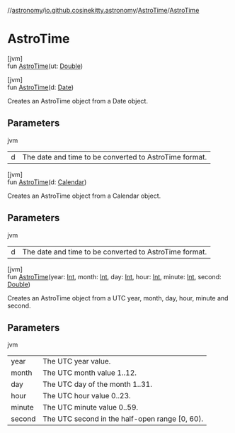 //[astronomy](../../../index.md)/[io.github.cosinekitty.astronomy](../index.md)/[AstroTime](index.md)/[AstroTime](-astro-time.md)

# AstroTime

[jvm]\
fun [AstroTime](-astro-time.md)(ut: [Double](https://kotlinlang.org/api/latest/jvm/stdlib/kotlin/-double/index.html))

[jvm]\
fun [AstroTime](-astro-time.md)(d: [Date](https://docs.oracle.com/javase/8/docs/api/java/util/Date.html))

Creates an AstroTime object from a Date object.

## Parameters

jvm

| | |
|---|---|
| d | The date and time to be converted to AstroTime format. |

[jvm]\
fun [AstroTime](-astro-time.md)(d: [Calendar](https://docs.oracle.com/javase/8/docs/api/java/util/Calendar.html))

Creates an AstroTime object from a Calendar object.

## Parameters

jvm

| | |
|---|---|
| d | The date and time to be converted to AstroTime format. |

[jvm]\
fun [AstroTime](-astro-time.md)(year: [Int](https://kotlinlang.org/api/latest/jvm/stdlib/kotlin/-int/index.html), month: [Int](https://kotlinlang.org/api/latest/jvm/stdlib/kotlin/-int/index.html), day: [Int](https://kotlinlang.org/api/latest/jvm/stdlib/kotlin/-int/index.html), hour: [Int](https://kotlinlang.org/api/latest/jvm/stdlib/kotlin/-int/index.html), minute: [Int](https://kotlinlang.org/api/latest/jvm/stdlib/kotlin/-int/index.html), second: [Double](https://kotlinlang.org/api/latest/jvm/stdlib/kotlin/-double/index.html))

Creates an AstroTime object from a UTC year, month, day, hour, minute and second.

## Parameters

jvm

| | |
|---|---|
| year | The UTC year value. |
| month | The UTC month value 1..12. |
| day | The UTC day of the month 1..31. |
| hour | The UTC hour value 0..23. |
| minute | The UTC minute value 0..59. |
| second | The UTC second in the half-open range [0, 60). |
